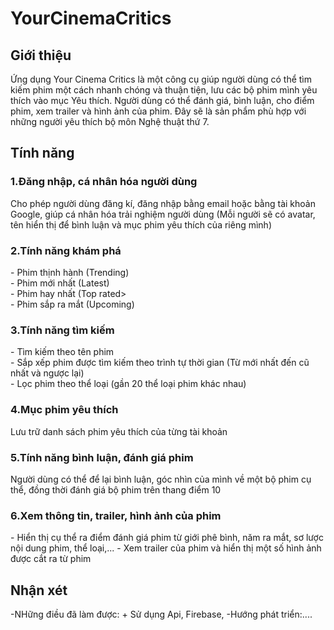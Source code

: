 # YourCinemaCritics

<h2>Giới thiệu</h2>
Ứng dụng Your Cinema Critics là một công cụ giúp người dùng có thể tìm kiếm phim một cách nhanh chóng và thuận tiện, lưu các bộ phim mình yêu thích vào mục Yêu thích. Người dùng có thể đánh giá, bình luận, cho điểm phim, xem trailer và hình ảnh của phim. Đây sẽ là sản phẩm phù hợp với những người yêu thích bộ môn Nghệ thuật thứ 7.

<h2>Tính năng</h2>
<h3>1.Đăng nhập, cá nhân hóa người dùng</h3>
  Cho phép người dùng đăng kí, đăng nhập bằng email hoặc bằng tài khoản Google, giúp cá nhân hóa trải nghiệm người dùng (Mỗi người sẽ có avatar, tên hiển thị để bình luận
  và mục phim yêu thích của riêng mình) 
<h3>2.Tính năng khám phá</h3>
  - Phim thịnh hành (Trending) <br>
  - Phim mới nhất (Latest)  <br>
  - Phim hay nhất (Top rated><br>
  - Phim sắp ra mắt (Upcoming)<br>
<h3>3.Tính năng tìm kiếm</h3>
  - Tìm kiếm theo tên phim <br>
  - Sắp xếp phim được tìm kiếm theo trình tự thời gian (Từ mới nhất đến cũ nhất và ngược lại) <br>
  - Lọc phim theo thể loại (gần 20 thể loại phim khác nhau) <br>
<h3>4.Mục phim yêu thích</h3>
  Lưu trữ danh sách phim yêu thích của từng tài khoản
<h3>5.Tính năng bình luận, đánh giá phim</h3>
  Người dùng có thể để lại bình luận, góc nhìn của mình về một bộ phim cụ thể, đồng thời đánh giá bộ phim trên thang điểm 10
<h3>6.Xem thông tin, trailer, hình ảnh của phim</h3>
  - Hiển thị cụ thể ra điểm đánh giá phim từ giới phê bình, năm ra mắt, sơ lược nội dung phim, thể loại,...
  - Xem trailer của phim và hiển thị một số hình ảnh được cắt ra từ phim
<h2>Nhận xét</h2>
-NHững điều đã làm được:
  + Sử dụng Api, Firebase, 
-Hướng phát triển:....
